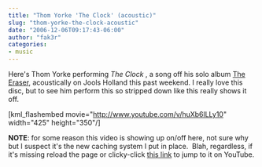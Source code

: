 ```yaml
---
title: "Thom Yorke 'The Clock' (acoustic)"
slug: "thom-yorke-the-clock-acoustic"
date: "2006-12-06T09:17:43-06:00"
author: "fak3r"
categories:
- music
---
```


Here's Thom Yorke performing _The Clock_ , a song off his solo album [The Eraser](http://en.wikipedia.org/wiki/The_Eraser), acoustically on Jools Holland this past weekend.  I really love this disc, but to see him perform this so stripped down like this really shows it off.


[kml_flashembed movie="http://www.youtube.com/v/huXb6lLLy10" width="425" height="350"/]




**NOTE**: for some reason this video is showing up on/off here, not sure why but I suspect it's the new caching system I put in place.  Blah, regardless, if it's missing reload the page or clicky-click [this link](http://www.youtube.com/v/huXb6lLLy10) to jump to it on YouTube.
